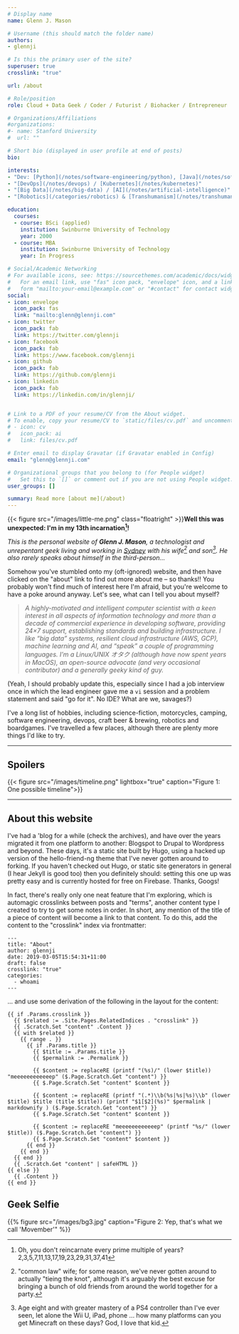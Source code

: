 ```yaml
---
# Display name
name: Glenn J. Mason

# Username (this should match the folder name)
authors:
- glennji

# Is this the primary user of the site?
superuser: true
crosslink: "true"

url: /about

# Role/position
role: Cloud + Data Geek / Coder / Futurist / Biohacker / Entrepreneur

# Organizations/Affiliations
#organizations:
#- name: Stanford University
#  url: ""

# Short bio (displayed in user profile at end of posts)
bio:

interests:
- "Dev: [Python](/notes/software-engineering/python), [Java](/notes/software-engineering/java), [React](/notes/software-engineering/react)"
- "[DevOps](/notes/devops) / [Kubernetes](/notes/kubernetes)"
- "[Big Data](/notes/big-data) / [AI](/notes/artificial-intelligence)"
- "[Robotics](/categories/robotics) & [Transhumanism](/notes/transhumanism)"

education:
  courses:
  - course: BSci (applied)
    institution: Swinburne University of Technology
    year: 2000
  - course: MBA
    institution: Swinburne University of Technology
    year: In Progress

# Social/Academic Networking
# For available icons, see: https://sourcethemes.com/academic/docs/widgets/#icons
#   For an email link, use "fas" icon pack, "envelope" icon, and a link in the
#   form "mailto:your-email@example.com" or "#contact" for contact widget.
social:
- icon: envelope
  icon_pack: fas
  link: "mailto:glenn@glennji.com"
- icon: twitter
  icon_pack: fab
  link: https://twitter.com/glennji
- icon: facebook
  icon_pack: fab
  link: https://www.facebook.com/glennji
- icon: github
  icon_pack: fab
  link: https://github.com/glennji
- icon: linkedin
  icon_pack: fab
  link: https://linkedin.com/in/glennji/


# Link to a PDF of your resume/CV from the About widget.
# To enable, copy your resume/CV to `static/files/cv.pdf` and uncomment the lines below.
# - icon: cv
#   icon_pack: ai
#   link: files/cv.pdf

# Enter email to display Gravatar (if Gravatar enabled in Config)
email: "glenn@glennji.com"

# Organizational groups that you belong to (for People widget)
#   Set this to `[]` or comment out if you are not using People widget.
user_groups: []

summary: Read more [about me](/about)
---
```


{{< figure src="/images/little-me.png" class="floatright" >}}**Well this was unexpected: I'm in my 13th incarnation[^3]!**

_This is the personal website of **Glenn J. Mason**, a technologist and unrepentant geek living and working in [Sydney](/places/inner-west-sydney) with his wife[^1] and son[^2]. He also rarely speaks about himself in the third-person..._

[^1]: "common law" wife; for some reason, we've never gotten around to actually "tieing the knot", although it's arguably the best excuse for bringing a bunch of old friends from around the world together for a party.

[^2]: Age eight and with greater mastery of a PS4 controller than I've ever seen, let alone the Wii U, iPad, phone ... how many platforms can you get Minecraft on these days? God, I love that kid.

[^3]: Oh, you don't reincarnate every prime multiple of years? 2,3,5,7,11,13,17,19,23,29,31,37,41

Somehow you've stumbled onto my (oft-ignored) website, and then have clicked on the "about" link to find out more about me – so thanks!! You probably won't find much of interest here I'm afraid, but you're welcome to have a poke around anyway. Let's see, what can I tell you about myself?

> _A highly-motivated and intelligent computer scientist with a keen interest in all aspects of information technology and more than a decade of commercial experience in developing software, providing 24×7 support, establishing standards and building infrastructure. I like “big data” systems, resilient cloud infrastructure (AWS, GCP), machine learning and AI, and “speak” a couple of programming languages. I’m a Linux/UNIX オタク (although have now spent years in MacOS), an open-source advocate (and very occasional contributor) and a generally geeky kind of guy._

(Yeah, I should probably update this, especially since I had a job interview once in which the lead engineer gave me a `vi` session and a problem statement and said "go for it".  No IDE? What are we, savages?)

I've a long list of hobbies, including science-fiction, motorcycles, camping, software engineering, devops, craft beer & brewing, robotics and boardgames. I've travelled a few places, although there are plenty more things I'd like to try.

***

## Spoilers

{{< figure src="/images/timeline.png" lightbox="true" caption="Figure 1: One possible timeline">}}

***

## About this website

I've had a 'blog for a while (check the archives), and have over the years migrated it from one platform to another: Blogspot to Drupal to Wordpress and beyond. These days, it's a static site built by Hugo, using a hacked up version of the hello-friend-ng theme that I've never gotten around to forking. If you haven't checked out Hugo, or static site generators in general (I hear Jekyll is good too) then you definitely should: setting this one up was pretty easy and is currently hosted for free on Firebase. Thanks, Googs!

In fact, there's really only one neat feature that I'm exploring, which is automagic crosslinks between posts and "terms", another content type I created to try to get some notes in order. In short, any mention of the title of a piece of content will become a link to that content. To do this, add the content to the "crosslink" index via frontmatter:
```
---
title: "About"
author: glennji
date: 2019-03-05T15:54:31+11:00
draft: false
crosslink: "true"
categories:
  - whoami
---
```

... and use some derivation of the following in the layout for the content:

```
{{ if .Params.crosslink }}
  {{ $related := .Site.Pages.RelatedIndices . "crosslink" }}
  {{ .Scratch.Set "content" .Content }}
  {{ with $related }}
    {{ range . }}
      {{ if .Params.title }}
        {{ $title := .Params.title }}
        {{ $permalink := .Permalink }}

        {{ $content := replaceRE (printf "(%s)/" (lower $title)) "meeeeeeeeeeeep" ($.Page.Scratch.Get "content") }}
        {{ $.Page.Scratch.Set "content" $content }}

        {{ $content := replaceRE (printf "(.*)\\b(%s|%s|%s)\\b" (lower $title) $title (title $title)) (printf "$1[$2](%s)" $permalink | markdownify ) ($.Page.Scratch.Get "content") }}
        {{ $.Page.Scratch.Set "content" $content }}

        {{ $content := replaceRE "meeeeeeeeeeeep" (printf "%s/" (lower $title)) ($.Page.Scratch.Get "content") }}
        {{ $.Page.Scratch.Set "content" $content }}
      {{ end }}
    {{ end }}
  {{ end }}
  {{ .Scratch.Get "content" | safeHTML }}
{{ else }}
  {{ .Content }}
{{ end }}

```

## Geek Selfie
{{% figure src="/images/bg3.jpg" caption="Figure 2: Yep, that's what we call 'Movember'" %}}


